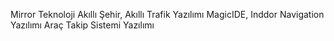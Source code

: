 Mirror Teknoloji
Akıllı Şehir, Akıllı Trafik Yazılımı
MagicIDE, Inddor Navigation Yazılımı
Araç Takip Sistemi Yazılımı
